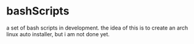 # bashScripts
a set of bash scripts in development. the idea of this is to create an arch linux auto installer, but i am not done yet.
